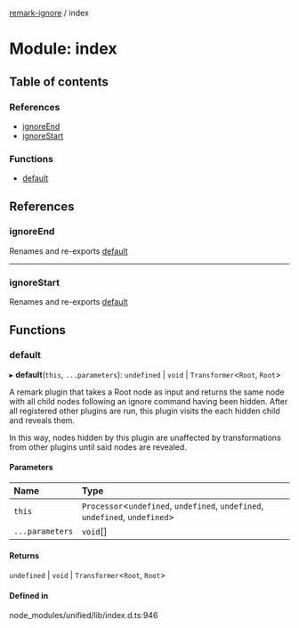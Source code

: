 [remark-ignore](../README.md) / index

# Module: index

## Table of contents

### References

- [ignoreEnd](index.md#ignoreend)
- [ignoreStart](index.md#ignorestart)

### Functions

- [default](index.md#default)

## References

### ignoreEnd

Renames and re-exports [default](end.md#default)

___

### ignoreStart

Renames and re-exports [default](start.md#default)

## Functions

### default

▸ **default**(`this`, `...parameters`): `undefined` \| `void` \| `Transformer`\<`Root`, `Root`\>

A remark plugin that takes a Root node as input and returns the same node
with all child nodes following an ignore command having been hidden. After
all registered other plugins are run, this plugin visits the each hidden
child and reveals them.

In this way, nodes hidden by this plugin are unaffected by transformations
from other plugins until said nodes are revealed.

#### Parameters

| Name | Type |
| :------ | :------ |
| `this` | `Processor`\<`undefined`, `undefined`, `undefined`, `undefined`, `undefined`\> |
| `...parameters` | `void`[] |

#### Returns

`undefined` \| `void` \| `Transformer`\<`Root`, `Root`\>

#### Defined in

node_modules/unified/lib/index.d.ts:946
